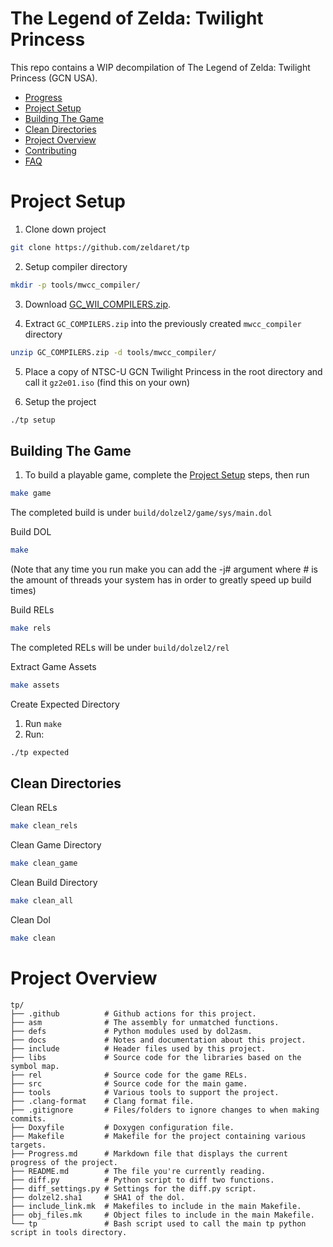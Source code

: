 # The Legend of Zelda: Twilight Princess

This repo contains a WIP decompilation of The Legend of Zelda: Twilight Princess (GCN USA).

<!--ts-->
* [Progress](./Progress.md)
* [Project Setup](#project-setup)
* [Building The Game](#building-the-game)  
* [Clean Directories](#clean-directories)
* [Project Overview](#project-overview)
* [Contributing](./docs/Contributing.md)
* [FAQ](https://zelda64.dev/games/tp)
        
<!--te-->

Project Setup
=================

1. Clone down project

```bash
git clone https://github.com/zeldaret/tp
```

2. Setup compiler directory

```bash
mkdir -p tools/mwcc_compiler/
```

3. Download [GC_WII_COMPILERS.zip](https://cdn.discordapp.com/attachments/727918646525165659/917185027656286218/GC_WII_COMPILERS.zip).

4. Extract `GC_COMPILERS.zip` into the previously created `mwcc_compiler` directory

```bash
unzip GC_COMPILERS.zip -d tools/mwcc_compiler/
```

5. Place a copy of NTSC-U GCN Twilight Princess in the root directory and call it `gz2e01.iso` (find this on your own)

6. Setup the project

```bash
./tp setup
```

Building The Game
-----

1. To build a playable game, complete the [Project Setup](#project-setup) steps, then run

```bash
make game
```

The completed build is under `build/dolzel2/game/sys/main.dol`

Build DOL

```bash
make
```

(Note that any time you run make you can add the -j# argument where # is the amount of threads your system has in order to greatly speed up build times)

Build RELs

```bash
make rels
```

The completed RELs will be under `build/dolzel2/rel`

Extract Game Assets

```bash
make assets
```

Create Expected Directory

1. Run `make`
2. Run:

```bash
./tp expected
```


Clean Directories
-----

Clean RELs

```bash
make clean_rels
```

Clean Game Directory

```bash
make clean_game
```

Clean Build Directory

```bash
make clean_all
```

Clean Dol

```bash
make clean
```


Project Overview
=================
```
tp/
├── .github          # Github actions for this project.
├── asm              # The assembly for unmatched functions.
├── defs             # Python modules used by dol2asm.
├── docs             # Notes and documentation about this project.
├── include          # Header files used by this project.
├── libs             # Source code for the libraries based on the symbol map.
├── rel              # Source code for the game RELs.
├── src              # Source code for the main game.
├── tools            # Various tools to support the project.
├── .clang-format    # Clang format file.
├── .gitignore       # Files/folders to ignore changes to when making commits.
├── Doxyfile         # Doxygen configuration file.
├── Makefile         # Makefile for the project containing various targets.
├── Progress.md      # Markdown file that displays the current progress of the project.
├── README.md        # The file you're currently reading.
├── diff.py          # Python script to diff two functions.
├── diff_settings.py # Settings for the diff.py script.
├── dolzel2.sha1     # SHA1 of the dol.
├── include_link.mk  # Makefiles to include in the main Makefile.
├── obj_files.mk     # Object files to include in the main Makefile.
└── tp               # Bash script used to call the main tp python script in tools directory.
```